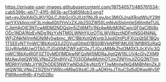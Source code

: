 #
#
https://private-user-images.githubusercontent.com/187540571/485761534-cab5399c-eb77-41f5-863b-acf3d65f4cb3.png?jwt=eyJ0eXAiOiJKV1QiLCJhbGciOiJIUzI1NiJ9.eyJpc3MiOiJnaXRodWIuY29tIiwiYXVkIjoicmF3LmdpdGh1YnVzZXJjb250ZW50LmNvbSIsImtleSI6ImtleTUiLCJleHAiOjE3NTcwMDM2NDQsIm5iZiI6MTc1NzAwMzM0NCwicGF0aCI6Ii8xODc1NDA1NzEvNDg1NzYxNTM0LWNhYjUzOTljLWViNzctNDFmNS04NjNiLWFjZjNkNjVmNGNiMy5wbmc_WC1BbXotQWxnb3JpdGhtPUFXUzQtSE1BQy1TSEEyNTYmWC1BbXotQ3JlZGVudGlhbD1BS0lBVkNPRFlMU0E1M1BRSzRaQSUyRjIwMjUwOTA0JTJGdXMtZWFzdC0xJTJGczMlMkZhd3M0X3JlcXVlc3QmWC1BbXotRGF0ZT0yMDI1MDkwNFQxNjI5MDRaJlgtQW16LUV4cGlyZXM9MzAwJlgtQW16LVNpZ25hdHVyZT03ODAwMzhhOTJmZjNlYmJjZGQ3NThmMDRhYjVlMzJjYWZhODE5NWYwNDdiZjkyNzI5YTIwMmIwNjQ4MjBhNmZkJlgtQW16LVNpZ25lZEhlYWRlcnM9aG9zdCJ9.uADKHsJTItuCSd5dDKqpWy5PPWfAnmfH8i-4YsID2Bo
